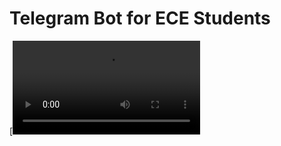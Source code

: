 # Telegram Bot for ECE Students
[![Watch the video](https://user-images.githubusercontent.com/62179996/103174297-ecc3bb00-4886-11eb-81e0-79094c5fb231.MOV)
